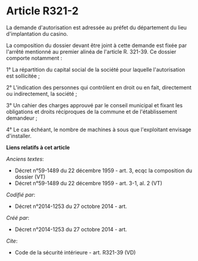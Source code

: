 # Article R321-2

La demande d'autorisation est adressée au préfet du département du lieu d'implantation du casino. 

La composition du dossier devant être joint à cette demande est fixée par l'arrêté mentionné au premier alinéa de l'article
R. 321-39. Ce dossier comporte notamment : 

1° La répartition du capital social de la société pour laquelle l'autorisation est sollicitée ; 

2° L'indication des personnes qui contrôlent en droit ou en fait, directement ou indirectement, la société ; 

3° Un cahier des charges approuvé par le conseil municipal et fixant les obligations et droits réciproques de la commune et
de l'établissement demandeur ; 

4° Le cas échéant, le nombre de machines à sous que l'exploitant envisage d'installer.

**Liens relatifs à cet article**

_Anciens textes_:

  - Décret n°59-1489 du 22 décembre 1959 - art. 3, ecqc la composition du dossier (VT)
  - Décret n°59-1489 du 22 décembre 1959 - art. 3-1, al. 2 (VT)

_Codifié par_:

  - Décret n°2014-1253 du 27 octobre 2014 - art.

_Créé par_:

  - Décret n°2014-1253 du 27 octobre 2014 - art.

_Cite_:

  - Code de la sécurité intérieure - art. R321-39 (VD)

